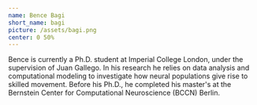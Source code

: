 ```yaml
---
name: Bence Bagi
short_name: bagi
picture: /assets/bagi.png
center: 0 50%
---
```

Bence is currently a Ph.D. student at Imperial College London, under the supervision of Juan Gallego. In his research he relies on data analysis and computational modeling to investigate how neural populations give rise to skilled movement. Before his Ph.D., he completed his master's at the Bernstein Center for Computational Neuroscience (BCCN) Berlin.
